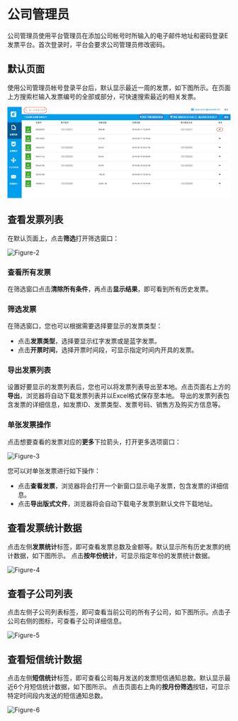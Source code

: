 # 公司管理员

公司管理员使用平台管理员在添加公司帐号时所输入的电子邮件地址和密码登录E发票平台。首次登录时，平台会要求公司管理员修改密码。

## 默认页面

使用公司管理员帐号登录平台后，默认显示最近一周的发票，如下图所示。在页面上方搜索栏输入发票编号的全部或部分，可快速搜索最近的相关发票。

![Figure-1](/assets/company_admin_mainpage.png)

## 查看发票列表

在默认页面上，点击**筛选**打开筛选窗口：

![Figure-2](company_list_filter.png)

### 查看所有发票

在筛选窗口点击**清除所有条件**，再点击**显示结果**，即可看到所有历史发票。

### 筛选发票

在筛选窗口，您也可以根据需要选择要显示的发票类型：

- 点击**发票类型**，选择要显示红字发票或是蓝字发票。
- 点击**开票时间**，选择开票时间段，可显示指定时间内开具的发票。

### 导出发票列表

设置好要显示的发票列表后，您也可以将发票列表导出至本地。点击页面右上方的**导出**，浏览器将自动下载发票列表并以Excel格式保存至本地。
导出的发票列表包含发票的详细信息，如发票ID、发票类型、发票号码、销售方及购买方信息等。

### 单张发票操作

点击想要查看的发票对应的**更多**下拉箭头，打开更多选项窗口：

![Figure-3](company_admin_more_options.png)

您可以对单张发票进行如下操作：

- 点击**查看发票**，浏览器将会打开一个新窗口显示电子发票，包含发票的详细信息。
- 点击**导出版式文件**，浏览器将会自动下载电子发票到默认文件下载地址。

## 查看发票统计数据

点击左侧**发票统计**标签，即可查看发票总数及金额等。默认显示所有历史发票的统计数据，如下图所示。
点击**按年份统计**，可显示指定年份的发票统计数据。

![Figure-4](company_fapiao_statistics.png)

## 查看子公司列表

点击左侧子公司列表标签，即可查看当前公司的所有子公司，如下图所示。点击子公司右侧的图标，可查看子公司详细信息。

![Figure-5](child_list.png)

## 查看短信统计数据

点击左侧**短信统计**标签，即可查看公司每月发送的发票短信通知总数。默认显示最近6个月短信统计数据，如下图所示。
点击页面右上角的**按月份筛选**按钮，可显示特定时间段内发送的短信通知总数。

![Figure-6](SMS_statistics.png)
